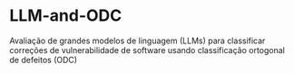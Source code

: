 # LLM-and-ODC
Avaliação de grandes modelos de linguagem (LLMs) para classificar correções de vulnerabilidade de software usando classificação ortogonal de defeitos (ODC)

